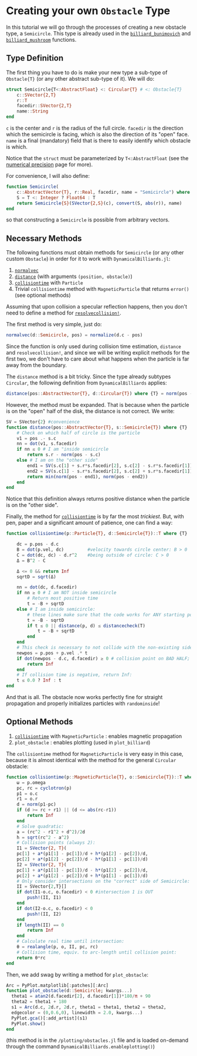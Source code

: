 # Creating your own `Obstacle` Type

In this tutorial we will go through the processes of creating a new obstacle type, a
`Semicircle`. This type is already used in the [`billiard_bunimovich`](@ref) and
[`billiard_mushroom`](@ref) functions.

## Type Definition
The first thing you have to do is make your new type a sub-type of `Obstacle{T}`
(or any other abstract sub-type of it). We will do:
```julia
struct Semicircle{T<:AbstractFloat} <: Circular{T} # <: Obstacle{T}
    c::SVector{2,T}
    r::T
    facedir::SVector{2,T}
    name::String
end
```
`c` is the center and `r` is the radius of the full circle. `facedir` is the direction
which the semicircle is facing, which is also the direction of its "open" face.
`name` is a final (mandatory) field that is there to easily identify which obstacle
is which.

Notice that the `struct` must be parameterized by `T<:AbstractFloat` (see
the [numerical precision](/physics/#numerical-precision) page for more).

For convenience, I will also define:
```julia
function Semicircle(
    c::AbstractVector{T}, r::Real, facedir, name = "Semicircle") where {T<:Real}
    S = T <: Integer ? Float64 : T
    return Semicircle{S}(SVector{2,S}(c), convert(S, abs(r)), name)
end
```
so that constructing a `Semicircle` is possible from arbitrary vectors.

## Necessary Methods
The following functions must obtain methods for `Semicircle` (or any other custom
`Obstacle`) in order for it to
work with `DynamicalBilliards.jl`:

1. [`normalvec`](@ref)
2. [`distance`](@ref) (with arguments `(position, obstacle)`)
3. [`collisiontime`](@ref) with `Particle`
2. Trivial `collisiontime` method with `MagneticParticle` that returns `error()`
   (see optional methods)

Assuming that upon collision a specular reflection happens, then you don't need
to define a method for [`resolvecollision!`](@ref).

The first method is very simple, just do:
```julia
normalvec(d::Semicircle, pos) = normalize(d.c - pos)
```
Since the function is only used during collision time estimation, `distance` and
`resolvecollision!`, and since we will be writing explicit methods for the first two,
we don't have to care about
what happens when the particle is far away from the boundary.

The `distance` method is a bit tricky. Since the type already subtypes `Circular`,
the following definition from `DynamicalBilliards` applies:
```julia
distance(pos::AbstractVector{T}, d::Circular{T}) where {T} = norm(pos - d.c) - d.r
```
However, the method must be
expanded. That is because when the particle is on the "open" half of the
disk, the distance is not correct. We write:
```julia
SV = SVector{2} #convenience
function distance(pos::AbstractVector{T}, s::Semicircle{T}) where {T}
    # Check on which half of circle is the particle
    v1 = pos .- s.c
    nn = dot(v1, s.facedir)
    if nn ≤ 0 # I am "inside semicircle
        return s.r - norm(pos - s.c)
    else # I am on the "other side"
        end1 = SV(s.c[1] + s.r*s.facedir[2], s.c[2] - s.r*s.facedir[1])
        end2 = SV(s.c[1] - s.r*s.facedir[2], s.c[2] + s.r*s.facedir[1])
        return min(norm(pos - end1), norm(pos - end2))
    end
end
```
Notice that this definition always returns positive distance when the particle is on
the "other side".

Finally, the method for [`collisiontime`](@ref) is by far the most *trickiest*. But,
with pen, paper and a significant amount of patience, one can find a way:
```julia
function collisiontime(p::Particle{T}, d::Semicircle{T})::T where {T}

    dc = p.pos - d.c
    B = dot(p.vel, dc)         #velocity towards circle center: B > 0
    C = dot(dc, dc) - d.r^2    #being outside of circle: C > 0
    Δ = B^2 - C

    Δ <= 0 && return Inf
    sqrtD = sqrt(Δ)

    nn = dot(dc, d.facedir)
    if nn ≥ 0 # I am NOT inside semicircle
        # Return most positive time
        t = -B + sqrtD
    else # I am inside semicircle:
        # these lines make sure that the code works for ANY starting position:
        t = -B - sqrtD
        if t ≤ 0 || distance(p, d) ≤ distancecheck(T)
            t = -B + sqrtD
        end
    end
    # This check is necessary to not collide with the non-existing side
    newpos = p.pos + p.vel .* t
    if dot(newpos - d.c, d.facedir) ≥ 0 # collision point on BAD HALF;
        return Inf
    end
    # If collision time is negative, return Inf:
    t ≤ 0.0 ? Inf : t
end
```

And that is all. The obstacle now works perfectly fine for straight propagation
and properly initializes particles with `randominside`!



## Optional Methods

1. [`collisiontime`](@ref) with `MagneticParticle` : enables magnetic propagation
2. `plot_obstacle` : enables plotting (used in `plot_billiard`)

The `collisiontime` method for `MagneticParticle` is very easy in this case, because
it is almost identical with the method for the general `Circular` obstacle:
```julia
function collisiontime(p::MagneticParticle{T}, o::Semicircle{T})::T where {T}
    ω = p.omega
    pc, rc = cyclotron(p)
    p1 = o.c
    r1 = o.r
    d = norm(p1-pc)
    if (d >= rc + r1) || (d <= abs(rc-r1))
        return Inf
    end
    # Solve quadratic:
    a = (rc^2 - r1^2 + d^2)/2d
    h = sqrt(rc^2 - a^2)
    # Collision points (always 2):
    I1 = SVector{2, T}(
    pc[1] + a*(p1[1] - pc[1])/d + h*(p1[2] - pc[2])/d,
    pc[2] + a*(p1[2] - pc[2])/d - h*(p1[1] - pc[1])/d)
    I2 = SVector{2, T}(
    pc[1] + a*(p1[1] - pc[1])/d - h*(p1[2] - pc[2])/d,
    pc[2] + a*(p1[2] - pc[2])/d + h*(p1[1] - pc[1])/d)
    # Only consider intersections on the "correct" side of Semicircle:
    II = SVector{2,T}[]
    if dot(I1-o.c, o.facedir) < 0 #intersection 1 is OUT
        push!(II, I1)
    end
    if dot(I2-o.c, o.facedir) < 0
        push!(II, I2)
    end
    if length(II) == 0
        return Inf
    end
    # Calculate real time until intersection:
    θ = realangle(p, o, II, pc, rc)
    # Collision time, equiv. to arc-length until collision point:
    return θ*rc
end
```

Then, we add swag by writing a method for `plot_obstacle`:
```julia
Arc = PyPlot.matplotlib[:patches][:Arc]
function plot_obstacle(d::Semicircle; kwargs...)
  theta1 = atan2(d.facedir[2], d.facedir[1])*180/π + 90
  theta2 = theta1 + 180
  s1 = Arc(d.c, 2d.r, 2d.r, theta1 = theta1, theta2 = theta2,
  edgecolor = (0,0.6,0), linewidth = 2.0, kwargs...)
  PyPlot.gca()[:add_artist](s1)
  PyPlot.show()
end
```
(this method is in the `/plotting/obstacles.jl` file and is loaded on-demand
through the command `DynamicalBilliards.enableplotting()`)
